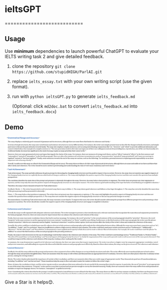 # ieltsGPT

===========================

## Usage

Use **minimum** dependencies to launch powerful ChatGPT to evaluate your IELTS writing task 2 and give detailed feedback.

1. clone the repository `git clone https://github.com/stupidHIGH/ParlAI.git `

2. replace `ielts_essay.txt` with your own writing script (use the given format).

3. run with `python ieltsGPT.py` to generate `ielts_feedback.md`

   (Optional: click `md2doc.bat` to convert `ielts_feedback.md` into `ielts_feedback.docx`)

## Demo

![image](resources/feedback_1.png)

![image](resources/feedback_2.png)


Give a Star is it helps:blush:.
